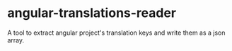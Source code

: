 # angular-translations-reader

A tool to extract angular project's translation keys and write them as a json array.
